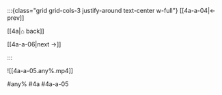 :::{class="grid grid-cols-3 justify-around text-center w-full"}
[[4a-a-04|← prev]]

[[4a|⌂ back]]

[[4a-a-06|next →]]

:::

![[4a-a-05.any%.mp4]]

#any% #4a #4a-a-05